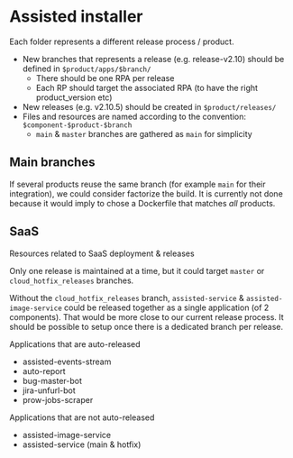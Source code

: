 # Assisted installer

Each folder represents a different release process / product.

* New branches that represents a release (e.g. release-v2.10) should be defined in `$product/apps/$branch/`
  * There should be one RPA per release
  * Each RP should target the associated RPA (to have the right product_version etc)
* New releases (e.g. v2.10.5) should be created in `$product/releases/`
* Files and resources are named according to the convention: `$component-$product-$branch`
  * `main` & `master` branches are gathered as `main` for simplicity

## Main branches

If several products reuse the same branch (for example `main` for their integration), we could consider factorize the build.
It is currently not done because it would imply to chose a Dockerfile that matches _all_ products.

## SaaS

Resources related to SaaS deployment & releases

Only one release is maintained at a time, but it could target `master` or `cloud_hotfix_releases` branches.

Without the `cloud_hotfix_releases` branch, `assisted-service` & `assisted-image-service` could be released together as a single application (of 2 components).
That would be more close to our current release process. It should be possible to setup once there is a dedicated branch per release.

Applications that are auto-released
* assisted-events-stream
* auto-report
* bug-master-bot
* jira-unfurl-bot
* prow-jobs-scraper

Applications that are not auto-released
* assisted-image-service
* assisted-service (main & hotfix)

